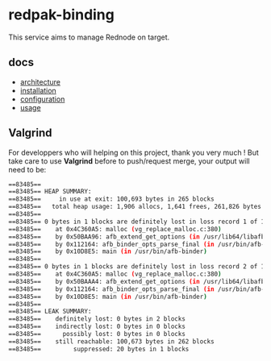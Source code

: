 # redpak-binding

This service aims to manage Rednode on target.

## docs

* [architecture](./docs/1-architecture.md)
* [installation](./docs/2-installation.md)
* [configuration](./docs/3-configuration.md)
* [usage](./docs/4-usage.md)

## Valgrind

For developpers who will helping on this project, thank you very much ! But take care to use **Valgrind** before to push/request merge, your output will need to be:

```bash
==83485== 
==83485== HEAP SUMMARY:
==83485==     in use at exit: 100,693 bytes in 265 blocks
==83485==   total heap usage: 1,906 allocs, 1,641 frees, 261,826 bytes allocated
==83485== 
==83485== 0 bytes in 1 blocks are definitely lost in loss record 1 of 105
==83485==    at 0x4C360A5: malloc (vg_replace_malloc.c:380)
==83485==    by 0x50BAA96: afb_extend_get_options (in /usr/lib64/libafb.so.4.0)
==83485==    by 0x112164: afb_binder_opts_parse_final (in /usr/bin/afb-binder)
==83485==    by 0x10D8E5: main (in /usr/bin/afb-binder)
==83485== 
==83485== 0 bytes in 1 blocks are definitely lost in loss record 2 of 105
==83485==    at 0x4C360A5: malloc (vg_replace_malloc.c:380)
==83485==    by 0x50BAAA4: afb_extend_get_options (in /usr/lib64/libafb.so.4.0)
==83485==    by 0x112164: afb_binder_opts_parse_final (in /usr/bin/afb-binder)
==83485==    by 0x10D8E5: main (in /usr/bin/afb-binder)
==83485== 
==83485== LEAK SUMMARY:
==83485==    definitely lost: 0 bytes in 2 blocks
==83485==    indirectly lost: 0 bytes in 0 blocks
==83485==      possibly lost: 0 bytes in 0 blocks
==83485==    still reachable: 100,673 bytes in 262 blocks
==83485==         suppressed: 20 bytes in 1 blocks
```
